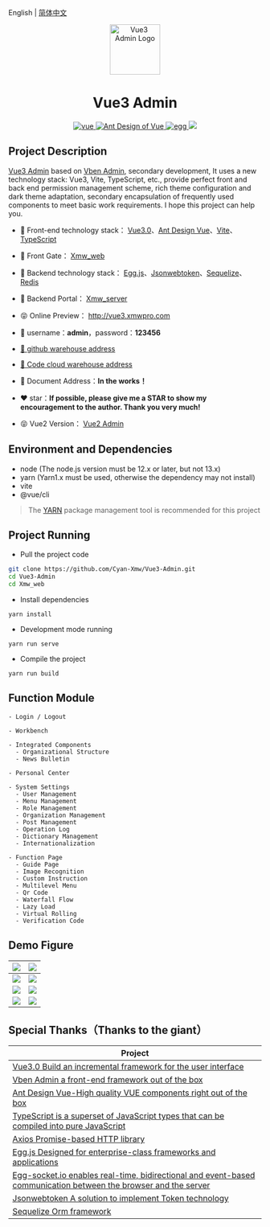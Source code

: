English | [简体中文](./README.md)

<p align="center"><img width="100" src="https://ali-oss.xmwpro.com/project/vue3-admin/logo.png" alt="Vue3 Admin Logo"></p>

<h1 align="center">Vue3 Admin</h1>

<p align="center">
  <a href="https://github.com/vuejs/vue/" target="_blank">
    <img src="https://ali-oss.xmwpro.com/project/vue3-admin/shield/vue.svg" alt="vue">
  </a>
  <a href="https://github.com/vueComponent/ant-design-vue/" target="_blank">
    <img src="https://ali-oss.xmwpro.com/project/vue3-admin/shield/antd.svg" alt="Ant Design of Vue">
  </a>
  <a href="https://github.com/eggjs/egg/" target="_blank">
    <img src="https://ali-oss.xmwpro.com/project/vue3-admin/shield/egg.svg" alt="egg">
  </a>
  <a>
    <img src="https://ali-oss.xmwpro.com/project/vue3-admin/shield/build.svg">
  </a>
</p>

## Project Description

 [Vue3 Admin](http://vue3.xmwpro.com/) based on [Vben Admin](https://github.com/anncwb/vue-vben-admin/), secondary development, It uses a new technology stack: Vue3, Vite, TypeScript, etc., provide perfect front and back end permission management scheme, rich theme configuration and dark theme adaptation, secondary encapsulation of frequently used components to meet basic work requirements. I hope this project can help you.

- 🎯 Front-end technology stack： [Vue3.0](https://github.com/vuejs/core/)、[Ant Design Vue](https://github.com/vueComponent/ant-design-vue/)、[Vite](https://github.com/vitejs/vite/)、[TypeScript](https://github.com/microsoft/TypeScript)

- 🔗 Front Gate： [Xmw_web](./Xmw_web)

- 🎯 Backend technology stack： [Egg.js](https://github.com/eggjs/egg/)、[Jsonwebtoken](https://github.com/auth0/node-jsonwebtoken/)、[Sequelize](https://github.com/sequelize/sequelize/)、[Redis](https://github.com/redis/redis/)

- 🔗 Backend Portal： [Xmw_server](./Xmw_server)

- 😝 Online Preview： http://vue3.xmwpro.com

- 🔑 username：**admin**，password：**123456**

- [🚀 github warehouse address](https://github.com/Cyan-Xmw/Vue3-Admin/)

- [🚀 Code cloud warehouse address](https://gitee.com/Cyan-Xmw/Vue2-Admin/)

- 📄 Document Address：**In the works！**

- ❤️ star：**If possible, please give me a STAR to show my encouragement to the author. Thank you very much!**

- 😝 Vue2 Version： [Vue2 Admin](https://github.com/Cyan-Xmw/Vue2-Admin/)

## Environment and Dependencies

- node (The node.js version must be 12.x or later, but not 13.x)
- yarn (Yarn1.x must be used, otherwise the dependency may not install)
- vite
- @vue/cli

> The [YARN](https://yarnpkg.com/) package management tool is recommended for this project

## Project Running

- Pull the project code
```bash
git clone https://github.com/Cyan-Xmw/Vue3-Admin.git
cd Vue3-Admin
cd Xmw_web
```

- Install dependencies
```
yarn install
```

- Development mode running
```
yarn run serve
```

- Compile the project
```
yarn run build
```

## Function Module

```
- Login / Logout

- Workbench

- Integrated Components
  - Organizational Structure
  - News Bulletin

- Personal Center

- System Settings
  - User Management
  - Menu Management
  - Role Management
  - Organization Management
  - Post Management
  - Operation Log
  - Dictionary Management
  - Internationalization

- Function Page
  - Guide Page
  - Image Recognition
  - Custom Instruction
  - Multilevel Menu
  - Qr Code
  - Waterfall Flow
  - Lazy Load
  - Virtual Rolling
  - Verification Code

```

## Demo Figure

| ![](https://ali-oss.xmwpro.com/project/vue3-admin/demo/login.jpg) | ![](https://ali-oss.xmwpro.com/project/vue3-admin/demo/workbench.jpg) |
| ------------------------------------------------------------ | ------------------------------------------------------------ |
| ![](https://ali-oss.xmwpro.com/project/vue3-admin/demo/personal.jpg) | ![](https://ali-oss.xmwpro.com/project/vue3-admin/demo/menuManagement.jpg) |
| ![](https://ali-oss.xmwpro.com/project/vue3-admin/demo/customDirective.jpg) | ![](https://ali-oss.xmwpro.com/project/vue3-admin/demo/qrcode.jpg) |
| ![](https://ali-oss.xmwpro.com/project/vue3-admin/demo/captcha.jpg) | ![](https://ali-oss.xmwpro.com/project/vue3-admin/demo/lazyLoad.png) |

## Special Thanks（Thanks to the giant）

| Project                                                          |
| ---------------------------------------------------------------- |
| [Vue3.0 Build an incremental framework for the user interface](https://github.com/vuejs/core/)                              |
| [Vben Admin a front-end framework out of the box](https://github.com/anncwb/vue-vben-admin/)     |
| [Ant Design Vue-High quality VUE components right out of the box](https://github.com/vueComponent/ant-design-vue/) |
| [TypeScript is a superset of JavaScript types that can be compiled into pure JavaScript](https://github.com/microsoft/TypeScript/) |
| [Axios Promise-based HTTP library](https://github.com/axios/axios/)   |
| [Egg.js Designed for enterprise-class frameworks and applications](https://github.com/eggjs/egg/)                              |
| [Egg-socket.io enables real-time, bidirectional and event-based communication between the browser and the server](https://github.com/eggjs/egg-socket.io/)     |
| [Jsonwebtoken A solution to implement Token technology](https://github.com/auth0/node-jsonwebtoken/) |
| [Sequelize Orm framework](https://github.com/sequelize/sequelize/)                          |
